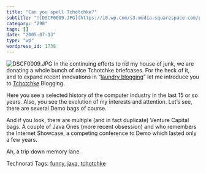 ```yaml
---
title: "Can you spell Tchotchke?"
subtitle: "![DSCF0009.JPG](https://i0.wp.com/s3.media.squarespace.com/production/1075723/12829350/weblogs/image..."
category: "298"
tags: []
date: "2005-07-13"
type: "wp"
wordpress_id: 1738
---
```

![DSCF0009.JPG](https://i0.wp.com/s3.media.squarespace.com/production/1075723/12829350/weblogs/images/posts/DSCF0009_1.jpg?resize=512%2C384) In the continuing efforts to rid my house of junk, we are donating a whole bunch of nice Tchotchke briefcases. For the heck of it, and to expand recent innovations in “[laundry blogging](http://enthusiasm.cozy.org/archives/2005/06/laundry-blogging/)” let me introduce you to [Tchotchke](http://dictionary.reference.com/wordoftheday/archive/2000/01/19.html) Blogging. 

Here you see a selected history of the computer industry in the last 15 or so years. Also, you see the evolution of my interests and attention. Let’s see, there are several Demo bags of course. 

And if you look, there are multiple (and in fact duplicate) Venture Capital bags. A couple of Java Ones (more recent obsession) and who remembers the Internet Showcase, a competing conference to Demo which lasted only a few years. 

Ah, a trip down memory lane.

Technorati Tags: [funny](http://technorati.com/tag/funny), [java](http://technorati.com/tag/java), [tchotchke](http://technorati.com/tag/tchotchke)